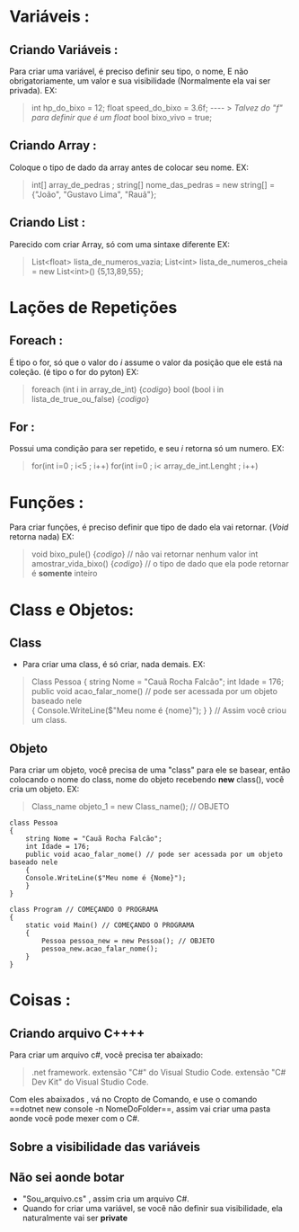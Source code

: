 

# Variáveis :
## Criando Variáveis :
Para criar uma variável, é preciso definir seu tipo, o nome, E não obrigatoriamente, um valor e sua visibilidade (Normalmente ela vai ser privada).
EX: 
> int hp_do_bixo = 12;
> float  speed_do_bixo = 3.6f;  ---- > *Talvez do "f" para definir que é um float*
> bool bixo_vivo = true;

## Criando Array : 
Coloque o tipo de dado da array antes de colocar seu nome.
EX:
> int[] array_de_pedras ;
> string[] nome_das_pedras = new string[] = {"João", "Gustavo Lima", "Rauã"};

## Criando List : 
Parecido com criar Array, só com uma sintaxe diferente 
EX: 
> List\<float\> lista_de_numeros_vazia;
> List\<int\> lista_de_numeros_cheia = new List\<int\>() {5,13,89,55};


# Lações de Repetições 
## Foreach :
É tipo o for, só que o valor do *i* assume o valor da posição que ele está na coleção. (é tipo o for do pyton)
EX: 
> foreach (int i in array_de_int) {*codigo*}
> bool (bool i in lista_de_true_ou_false) {*codigo*}

## For :
Possui uma condição para ser repetido, e seu *i* retorna só um numero.
EX: 
> for(int i=0 ; i<5 ; i++)
> for(int i=0 ; i< array_de_int.Lenght ; i++)

# Funções : 
Para criar funções, é preciso definir que tipo de dado ela vai retornar. (*Void* retorna nada)
EX: 
> void bixo_pule() {*codigo*} // não vai retornar nenhum valor
> int amostrar_vida_bixo() {*codigo*} // o tipo de dado que ela pode retornar é **somente** inteiro 

# Class e Objetos: 
## Class
*  Para criar uma class, é só criar, nada demais. 
EX: 
>Class Pessoa
 {
	string Nome = "Cauã Rocha Falcão";
	int Idade = 176; 
	public void acao_falar_nome() // pode ser acessada por um objeto baseado nele  
	{
	Console.WriteLine($"Meu nome é {nome}");
	}
 }
 // Assim você criou um class.

## Objeto 
Para criar um objeto, você precisa de uma "class" para ele se basear, então colocando o nome do class, nome do objeto recebendo **new** class(), você cria um objeto.
EX:
>Class_name objeto_1 = new Class_name(); // OBJETO
```
class Pessoa
{
	string Nome = "Cauã Rocha Falcão";
	int Idade = 176; 
	public void acao_falar_nome() // pode ser acessada por um objeto baseado nele  
	{
	Console.WriteLine($"Meu nome é {Nome}");
	}
}

class Program // COMEÇANDO O PROGRAMA
{
    static void Main() // COMEÇANDO O PROGRAMA
    {
        Pessoa pessoa_new = new Pessoa(); // OBJETO
        pessoa_new.acao_falar_nome();
    }
}
```
# Coisas : 
## Criando arquivo C++++
Para criar um arquivo c#, você precisa ter abaixado:
> .net framework.
> extensão "C#" do Visual Studio Code.
> extensão "C# Dev Kit" do Visual Studio Code.

Com eles abaixados , vá no Cropto de Comando, e use o comando ==dotnet new console -n NomeDoFolder==, assim vai criar uma pasta aonde você pode mexer com o C#.

## Sobre a visibilidade das variáveis 

## Não sei aonde botar 
*  "Sou_arquivo.cs" , assim cria um arquivo C#.
*  Quando for criar uma variável, se você não definir sua visibilidade, ela naturalmente vai ser **private**
